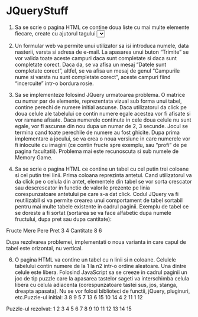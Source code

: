 # JQueryStuff

1. Sa se scrie o pagina HTML ce contine doua liste cu mai multe elemente fiecare, create cu ajutorul tagului <select>. La un dubluclick pe un element al primei liste, acesta va fi mutat in lista a doua si invers. 
  
2. Un formular web va permite unui utilizator sa isi introduca numele, data nasterii, varsta si adresa de e-mail. La apasarea unui buton “Trimite” se vor valida toate aceste campuri daca sunt completate si daca sunt completate corect. Daca da, se va afisa un mesaj “Datele sunt completate corect”, altfel, se va afisa un mesaj de genul “Campurile nume si varsta nu sunt completate corect”, aceste campuri fiind “incercuite” intr-o bordura rosie. 

3. Sa se implementeze folosind JQuery urmatoarea problema. O matrice cu numar par de elemente, reprezentata vizual sub forma unui tabel, contine perechi de numere initial ascunse. Daca utilizatorul da click pe doua celule ale tabelului ce contin numere egale acestea vor fi afisate si vor ramane afisate. Daca numerele continute in cele doua celule nu sunt egale, vor fi ascunse din nou dupa un numar de 2, 3 secunde. Jocul se termina cand toate perechile de numere au fost ghicite. Dupa prima implementare a jocului, se va crea o noua versiune in care numerele vor fi inlocuite cu imagini (ce contin fructe spre exemplu, sau “profi” de pe pagina facultatii). Problema mai este recunoscuta si sub numele de Memory Game. 

4. Sa se scrie o pagina HTML ce contine un tabel cu cel putin trei coloane si cel putin trei linii. Prima coloana reprezinta antetul. Cand utilizatorul va da click pe o celula din antet, elementele din tabel se vor sorta crescator sau descrescator in functie de valorile prezente pe linia corespunzatoare antetului pe care s-a dat click. Codul JQuery va fi reutilizabil si va permite crearea unui comportament de tabel sortabil pentru mai multe tabele existente in cadrul paginii. Exemplu de tabel ce se doreste a fi sortat (sortarea se va face alfabetic dupa numele fructului, dupa pret sau dupa cantitate):

Fructe	  Mere	Pere
Pret	    3	    4
Cantitate	8	    6

Dupa rezolvarea problemei, implementati o noua varianta in care capul de tabel este orizontal, nu vertical.

6. O pagina HTML va contine un tabel cu n linii si n coloane. Celulele tabelului contin numere de la 1 la n2 intr-o ordine aleatoare. Una dintre celule este libera. Folosind JavaScript sa se creeze in cadrul paginii un joc de tip puzzle care la apasarea tastelor sageti va interschimba celula libera cu celula adiacenta (corespunzatoare tastei sus, jos, stanga, dreapta apasata). Nu se vor folosi biblioteci de functii, jQuery, pluginuri, etc.Puzzle-ul initial:
3 	8 	9 	5 
7 	13	6	  15
10 		  14	4
2	  11	1	  12

Puzzle-ul rezolvat:
1	 2 	3	 4
5  6 	7	 8
9	 10	11 12
13 14	15	

